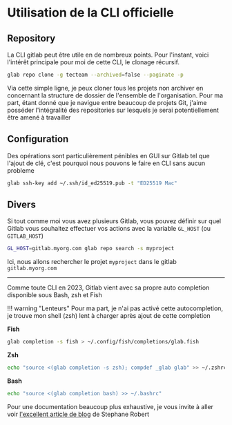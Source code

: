 # Utilisation de la CLI officielle

## Repository

La CLI gitlab peut être utile en de nombreux points. Pour l'instant, voici l'intérêt principale pour moi de cette CLI, le clonage récursif.

```bash
glab repo clone -g tecteam --archived=false --paginate -p
```

Via cette simple ligne, je peux cloner tous les projets non archiver en concernant la structure de dossier de l'ensemble de l'organisation. Pour ma part, étant donné que je navigue entre beaucoup de projets Git, j'aime posséder l'intégralité des repositories sur lesquels je serai potentiellement être amené à travailler 


## Configuration

Des opérations sont particulièrement pénibles en GUI sur Gitlab tel que l'ajout de clé, c'est pourquoi nous pouvons le faire en CLI sans aucun probleme 

```bash
glab ssh-key add ~/.ssh/id_ed25519.pub -t "ED25519 Mac"
```

## Divers

Si tout comme moi vous avez plusieurs Gitlab, vous pouvez définir sur quel Gitlab vous souhaitez effectuer vos actions avec la variable `GL_HOST` (ou `GITLAB_HOST`)


```bash
GL_HOST=gitlab.myorg.com glab repo search -s myproject
```

Ici, nous allons rechercher le projet `myproject` dans le gitlab `gitlab.myorg.com`

---

Comme toute CLI en 2023, Gitlab vient avec sa propre auto completion disponible sous Bash, zsh et Fish

!!! warning "Lenteurs"
    Pour ma part, je n'ai pas activé cette autocompletion, je trouve mon shell (zsh) lent à charger après ajout de cette completion

**Fish**
```bash
glab completion -s fish > ~/.config/fish/completions/glab.fish
```

**Zsh**
```bash
echo "source <(glab completion -s zsh); compdef _glab glab" >> ~/.zshrc
```

**Bash**
```bash
echo "source <(glab completion bash) >> ~/.bashrc"
```

Pour une documentation beaucoup plus exhaustive, je vous invite à aller voir [l'excellent article de blog](https://blog.stephane-robert.info/docs/pipeline-cicd/gitlab/cli/) de Stephane Robert
